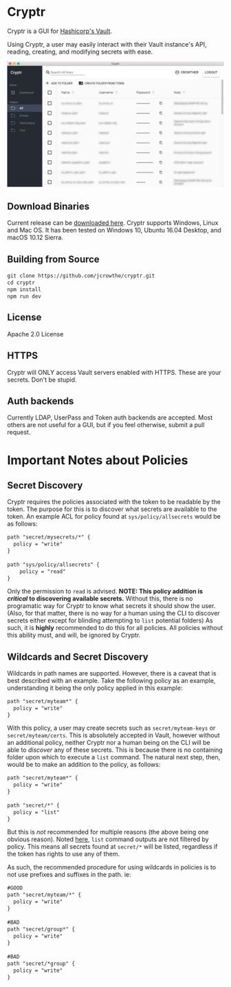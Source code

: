 # Cryptr
Cryptr is a GUI for [Hashicorp's Vault](https://www.vaultproject.io/).

Using Cryptr, a user may easily interact with their Vault instance's API, reading, creating, and modifying secrets with ease.

![alt text](app/images/cryptr-demo.png "Cryptr")

## Download Binaries

Current release can be [downloaded here](https://github.com/jcrowthe/cryptr/releases).
Cryptr supports Windows, Linux and Mac OS. It has been tested on Windows 10, Ubuntu 16.04 Desktop, and macOS 10.12 Sierra.


## Building from Source

```
git clone https://github.com/jcrowthe/cryptr.git
cd cryptr
npm install
npm run dev
```


## License

Apache 2.0 License


## HTTPS

Cryptr will ONLY access Vault servers enabled with HTTPS.
These are your secrets. Don't be stupid.


## Auth backends

Currently LDAP, UserPass and Token auth backends are accepted. Most others are not useful for a GUI, but if you feel otherwise, submit a pull request.


# Important Notes about Policies

## Secret Discovery

Cryptr requires the policies associated with the token to be readable by the token. The purpose for this is to discover what secrets are available to the token. An example ACL for policy found at `sys/policy/allsecrets` would be as follows:


```
path "secret/mysecrets/*" {
  policy = "write"
}

path "sys/policy/allsecrets" {
    policy = "read"
}
```

Only the permission to `read` is advised. **NOTE: This policy addition is _critical_ to discovering available secrets.** Without this, there is no programatic way for Cryptr to know what secrets it should show the user. (Also, for that matter, there is no way for a human using the CLI to discover secrets either except for blinding attempting to `list` potential folders) As such, it is **highly** recommended to do this for all policies. All policies without this ability must, and will, be ignored by Cryptr.

## Wildcards and Secret Discovery

Wildcards in path names are supported. However, there is a caveat that is best described with an example. Take the following policy as an example, understanding it being the only policy applied in this example:

```
path "secret/myteam*" {
  policy = "write"
}
```

With this policy, a user may create secrets such as `secret/myteam-keys` or `secret/myteam/certs`. This is absolutely accepted in Vault, however without an additional policy, neither Cryptr nor a human being on the CLI will be able to *discover* any of these secrets. This is because there is no containing folder upon which to execute a `list` command. The natural next step, then, would be to make an addition to the policy, as follows:

```
path "secret/myteam*" {
  policy = "write"
}

path "secret/*" {
  policy = "list"
}
```

But this is _not_ recommended for multiple reasons (the above being one obvious reason). Noted [here](https://www.vaultproject.io/docs/concepts/policies.html#list), `list` command outputs are not filtered by policy. This means all secrets found at `secret/*` will be listed, regardless if the token has rights to use any of them.

As such, the recommended procedure for using wildcards in policies is to not use prefixes and suffixes in the path. ie:

```
#GOOD
path "secret/myteam/*" {
  policy = "write"
}

#BAD
path "secret/group*" {
  policy = "write"
}

#BAD
path "secret/*group" {
  policy = "write"
}

```